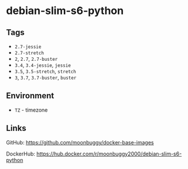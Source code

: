 # debian-slim-s6-python

## Tags

* `2.7-jessie`
* `2.7-stretch`
* `2`, `2.7`, `2.7-buster`
* `3.4`, `3.4-jessie`, `jessie`
* `3.5`, `3.5-stretch`, `stretch`
* `3`, `3.7`, `3.7-buster`, `buster`

## Environment

* `TZ`          - timezone

## Links
GitHub: https://github.com/moonbuggy/docker-base-images

DockerHub: https://hub.docker.com/r/moonbuggy2000/debian-slim-s6-python
